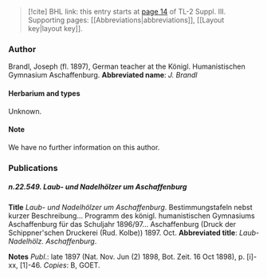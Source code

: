 > [!cite] BHL link: this entry starts at [page 14](https://www.biodiversitylibrary.org/page/33266321) of TL-2 Suppl. III.
> Supporting pages: [[Abbreviations|abbreviations]], [[Layout key|layout key]].

### Author

Brandl, Joseph (fl. 1897), German teacher at the Königl. Humanistischen Gymnasium Aschaffenburg. 
**Abbreviated name**: *J. Brandl*

#### Herbarium and types

Unknown.

#### Note

We have no further information on this author.

### Publications

##### n.22.549. Laub- und Nadelhölzer um Aschaffenburg

**Title**
*Laub- und Nadelhölzer um Aschaffenburg*. Bestimmungstafeln nebst kurzer Beschreibung... Programm des königl. humanistischen Gymnasiums Aschaffenburg für das Schuljahr 1896/97... Aschaffenburg (Druck der Schippner'schen Druckerei (Rud. Kolbe)) 1897. Oct.
**Abbreviated title**: *Laub- Nadelhölz. Aschaffenburg*.

**Notes**
*Publ*.: late 1897 (Nat. Nov. Jun (2) 1898, Bot. Zeit. 16 Oct 1898), p. \[i\]-xx, \[1\]-46. *Copies*: B, GOET.

